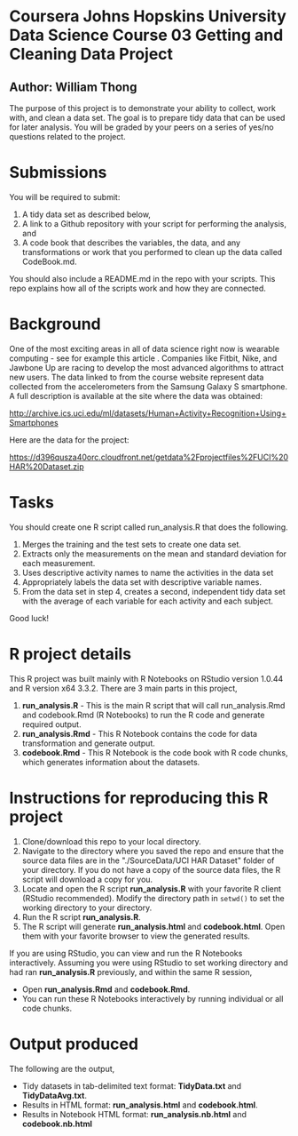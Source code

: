 # Coursera Johns Hopskins University Data Science Course 03 Getting and Cleaning Data Project
## Author:  William Thong

The purpose of this project is to demonstrate your ability to collect, work with, and clean a data set. The goal is to prepare tidy data that can be used for later analysis. You will be graded by your peers on a series of yes/no questions related to the project. 

# Submissions
You will be required to submit:

1. A tidy data set as described below,
2. A link to a Github repository with your script for performing the analysis, and
3. A code book that describes the variables, the data, and any transformations or work that you performed to clean up the data called CodeBook.md.

You should also include a README.md in the repo with your scripts. This repo explains how all of the scripts work and how they are connected.

# Background
One of the most exciting areas in all of data science right now is wearable computing - see for example this article . Companies like Fitbit, Nike, and Jawbone Up are racing to develop the most advanced algorithms to attract new users. The data linked to from the course website represent data collected from the accelerometers from the Samsung Galaxy S smartphone. A full description is available at the site where the data was obtained:

http://archive.ics.uci.edu/ml/datasets/Human+Activity+Recognition+Using+Smartphones

Here are the data for the project:

https://d396qusza40orc.cloudfront.net/getdata%2Fprojectfiles%2FUCI%20HAR%20Dataset.zip

# Tasks
You should create one R script called run_analysis.R that does the following.

1. Merges the training and the test sets to create one data set.
2. Extracts only the measurements on the mean and standard deviation for each measurement.
3. Uses descriptive activity names to name the activities in the data set
4. Appropriately labels the data set with descriptive variable names.
5. From the data set in step 4, creates a second, independent tidy data set with the average of each variable for each activity and each subject.

Good luck!     

# R project details
This R project was built mainly with R Notebooks on RStudio version 1.0.44 and R version x64 3.3.2.  There are 3 main parts in this project,    

1. **run_analysis.R** - This is the main R script that will call run_analysis.Rmd and codebook.Rmd (R Notebooks) to run the R code and generate required output.     
2. **run_analysis.Rmd** - This R Notebook contains the code for data transformation and generate output.
3. **codebook.Rmd** - This R Notebook is the code book with R code chunks, which generates information about the datasets.

# Instructions for reproducing this R project

1. Clone/download this repo to your local directory.  
2. Navigate to the directory where you saved the repo and ensure that the source data files are in the "./SourceData/UCI HAR Dataset" folder of your directory. If you do not have a copy of the source data files, the R script will download a copy for you.   
3. Locate and open the R script **run_analysis.R** with your favorite R client (RStudio recommended). Modify the directory path in ```setwd()``` to set the working directory to your directory.  
4. Run the R script **run_analysis.R**.  
5. The R script will generate **run_analysis.html** and **codebook.html**.  Open them with your favorite browser to view the generated results.  

If you are using RStudio, you can view and run the R Notebooks interactively.  Assuming you were using RStudio to set working directory and had ran **run_analysis.R** previously, and within the same R session,

- Open **run_analysis.Rmd** and **codebook.Rmd**.
- You can run these R Notebooks interactively by running individual or all code chunks.

# Output produced
The following are the output,

* Tidy datasets in tab-delimited text format:  **TidyData.txt** and **TidyDataAvg.txt**.  
* Results in HTML format:  **run_analysis.html** and **codebook.html**.
* Results in Notebook HTML format:  **run_analysis.nb.html** and **codebook.nb.html**





